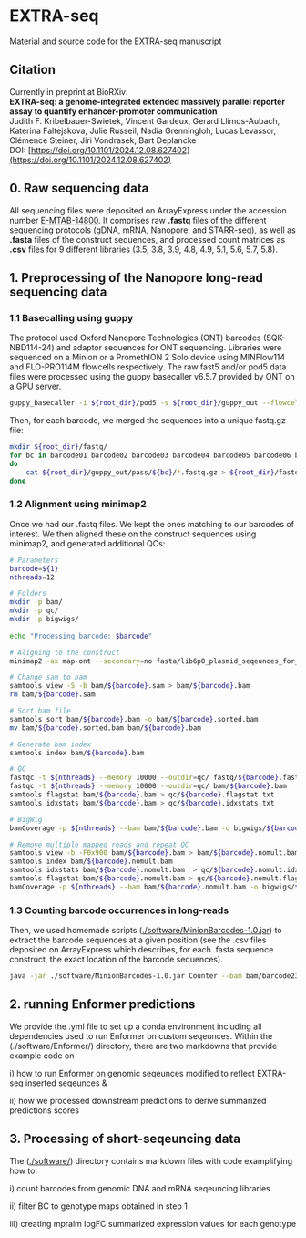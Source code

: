 # EXTRA-seq
Material and source code for the EXTRA-seq manuscript

## Citation
Currently in preprint at BioRXiv:<br/>
**EXTRA-seq: a genome-integrated extended massively parallel reporter assay to quantify enhancer-promoter communication**<br/>
Judith F. Kribelbauer-Swietek,  Vincent Gardeux,  Gerard Llimos-Aubach, Katerina Faltejskova, Julie Russeil, Nadia Grenningloh, Lucas Levassor, Clémence Steiner,  Jiri Vondrasek,  Bart Deplancke<br/>
DOI: [https://doi.org/10.1101/2024.12.08.627402](https://doi.org/10.1101/2024.12.08.627402)

## 0. Raw sequencing data
All sequencing files were deposited on ArrayExpress under the accession number [E-MTAB-14800](https://www.ebi.ac.uk/biostudies/arrayexpress/studies/E-MTAB-14800). It comprises raw **.fastq** files of the different sequencing protocols (gDNA, mRNA, Nanopore, and STARR-seq), as well as **.fasta** files of the construct sequences, and processed count matrices as **.csv** files for 9 different libraries (3.5, 3.8, 3.9, 4.8, 4.9, 5.1, 5.6, 5.7, 5.8).<br/>

## 1. Preprocessing of the Nanopore long-read sequencing data

### 1.1 Basecalling using guppy

The protocol used Oxford Nanopore Technologies (ONT) barcodes (SQK-NBD114-24) and adaptor sequences for ONT sequencing. Libraries were sequenced on a Minion or a PromethION 2 Solo device using MINFlow114 and FLO-PRO114M flowcells respectively. The raw fast5 and/or pod5 data files were processed using the guppy basecaller v6.5.7 provided by ONT on a GPU server.

```bash
guppy_basecaller -i ${root_dir}/pod5 -s ${root_dir}/guppy_out --flowcell FLO-PRO114M --kit SQK-NBD114-24 -x "cuda:0" --barcode_kits "SQK-NBD114-24" --compress_fastq --gpu_runners_per_device 100 --chunks_per_runner 128
```

Then, for each barcode, we merged the sequences into a unique fastq.gz file:
```bash
mkdir ${root_dir}/fastq/
for bc in barcode01 barcode02 barcode03 barcode04 barcode05 barcode06 barcode07 barcode08 barcode09 barcode10 barcode11 barcode12 barcode13 barcode14 barcode15 barcode16 barcode17 barcode18 barcode19 barcode20 barcode21 barcode22 barcode23 barcode24 unclassified
do
	cat ${root_dir}/guppy_out/pass/${bc}/*.fastq.gz > ${root_dir}/fastq/${bc}.fastq.gz
done
```

### 1.2 Alignment using minimap2

Once we had our .fastq files. We kept the ones matching to our barcodes of interest. We then aligned these on the construct sequences using minimap2, and generated additional QCs:

```bash
# Parameters
barcode=${1}
nthreads=12

# Folders
mkdir -p bam/
mkdir -p qc/
mkdir -p bigwigs/
	
echo "Processing barcode: $barcode"

# Aligning to the construct
minimap2 -ax map-ont --secondary=no fasta/lib6p0_plasmid_seqeunces_for_nanopore_alignment_2024_12_02.fasta fastq/${barcode}.fastq.gz -o bam/${barcode}.sam

# Change sam to bam 
samtools view -S -b bam/${barcode}.sam > bam/${barcode}.bam
rm bam/${barcode}.sam

# Sort bam file 
samtools sort bam/${barcode}.bam -o bam/${barcode}.sorted.bam
mv bam/${barcode}.sorted.bam bam/${barcode}.bam

# Generate bam index
samtools index bam/${barcode}.bam

# QC
fastqc -t ${nthreads} --memory 10000 --outdir=qc/ fastq/${barcode}.fastq.gz
fastqc -t ${nthreads} --memory 10000 --outdir=qc/ bam/${barcode}.bam
samtools flagstat bam/${barcode}.bam > qc/${barcode}.flagstat.txt
samtools idxstats bam/${barcode}.bam > qc/${barcode}.idxstats.txt

# BigWig
bamCoverage -p ${nthreads} --bam bam/${barcode}.bam -o bigwigs/${barcode}.bw --binSize 10 --normalizeUsing RPKM --outFileFormat "bigwig"

# Remove multiple mapped reads and repeat QC
samtools view -b -F0x900 bam/${barcode}.bam > bam/${barcode}.nomult.bam
samtools index bam/${barcode}.nomult.bam
samtools idxstats bam/${barcode}.nomult.bam  > qc/${barcode}.nomult.idxstats.txt 
samtools flagstat bam/${barcode}.nomult.bam > qc/${barcode}.nomult.flagstat.txt
bamCoverage -p ${nthreads} --bam bam/${barcode}.nomult.bam -o bigwigs/${barcode}.nomult.bw --binSize 10 --normalizeUsing RPKM --outFileFormat "bigwig"
```

### 1.3 Counting barcode occurrences in long-reads

Then, we used homemade scripts ([./software/MinionBarcodes-1.0.jar](./software/MinionBarcodes-1.0.jar)) to extract the barcode sequences at a given position (see the .csv files deposited on ArrayExpress which describes, for each .fasta sequence construct, the exact location of the barcode sequences).
```bash
java -jar ./software/MinionBarcodes-1.0.jar Counter --bam bam/barcode23.nomult.bam --config csv/6p0_library_enh_seq_BC_extraction_coordinates_hublib4p75_for_NanoP_alignment_2024_12_02_updated.csv --mapq 0 -o output/barcode23.nomult.tsv >output/barcode23.nomult.log
```

## 2. running Enformer predictions

We provide the .yml file to set up a conda environment including all dependencies used to run Enformer on custom seqeunces. Within the (./software/Enformer/) directory, there are two markdowns that provide example code on 

i) how to run Enformer on genomic seqeunces modified to reflect EXTRA-seq inserted seqeunces &

ii) how we processed downstream predictions to derive summarized predictions scores

## 3. Processing of short-seqeuncing data

The ([./software/](https://github.com/DeplanckeLab/EXTRA-seq/tree/main/software/EXTRA_seq_data_processing)) directory contains markdown files with code examplifying how to: 

i) count barcodes from genomic DNA and mRNA seqeuncing libraries

ii) filter BC to genotype maps obtained in step 1

iii) creating mpralm logFC summarized expression values for each genotype
